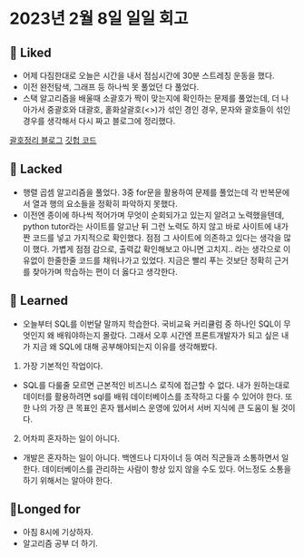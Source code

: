 # 2023년 2월 8일 일일 회고

## 💟 Liked
- 어제 다짐한대로 오늘은 시간을 내서 점심시간에 30분 스트레칭 운동을 했다.
- 이전 완전탐색, 그래프 등 하나씩 못 풀었던 다 풀었다.
- 스택 알고리즘을 배울때 소괄호가 짝이 맞는지에 확인하는 문제를 풀었는데, 더 나아가서 중괄호와 대괄호, 홑화살괄호(<>)가 섞인 경인 경우, 문자와 괄호들이 섞인 경우를 생각해서 다시 짜고 블로그에 정리했다.

[괄호정리 블로그](https://menduck.tistory.com/entry/PYTHON%ED%8C%8C%EC%9D%B4%EC%8D%AC-4949-%EA%B7%A0%ED%98%95%EC%9E%A1%ED%9E%8C-%EC%84%B8%EC%83%81)
[깃헙 코드](https://github.com/menduck/Algorithm-Test-03/blob/main/2200072/%EA%B4%84%ED%98%B8%EC%A7%9D%EC%A7%93%EA%B8%B0.py)

## 🤦 Lacked 
- 행렬 곱셈 알고리즘을 풀었다. 3중 for문을 활용하여 문제를 풀었는데 각 반복문에서 열과 행의 요소들을 정확히 파악하지 못했다.
- 이전엔 종이에 하나씩 적어가며 무엇이 순회되가고 있는지 알려고 노력했을텐데, python tutor라는 사이트를 알고난 뒤 그런 노력도 하지 않고 바로 사이트에 내가 짠 코드를 넣고 가지적으로 확인했다. 점점 그 사이트에 의존하고 있다는 생각을 많이 했다. 가볍게 점점 감으로, 출력값 확인해보고 아니면 고치지.. 라는 생각으로 이유없이 한줄한줄 코드를 채워나가고 있었다. 지금은 빨리 푸는 것보단 정확히 근거를 찾아가며 학습하는 편이 더 옳다고 생각한다. 

## 🧘 Learned
- 오늘부터 SQL를 이번달 말까지 학습한다. 국비교육 커리큘럼 중 하나인 SQL이 무엇인지 왜 배워야하는지 몰랐다. 그래서 오후 시간엔 프론트개발자가 되고 싶은 내가 지금 왜 SQL에 대해 공부해야되는지 이유를 생각해봤다.

1. 가장 기본적인 작업이다.
  - SQL를 다룰줄 모르면 근본적인 비즈니스 로직에 접근할 수 없다. 내가 원하는대로 데이터를 활용하려면 sql를 배워 데이터베이스를 조작하고 다룰 수 있어야 한다. 또한 나의 가장 큰 목표인 혼자 웹서비스 운영에 있어서 서버 지식에 큰 도움이 될 것이다.

2. 어차피 혼자하는 일이 아니다.
  - 개발은 혼자하는 일이 아니다. 백엔드나 디자이너 등 여러 직군들과 소통하면서 일한다. 데이터베이스를 관리하는 사람이 항상 있지 않을 수도 있다. 어느정도 소통을 하기 위해서는 알아야 한다.

## 🙏Longed for
- 아침 8시에 기상하자.
- 알고리즘 공부 더 하기.

